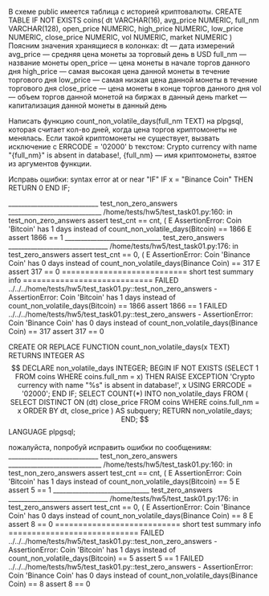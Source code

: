 В схеме public имеется таблица с историей криптовалюты.
CREATE TABLE IF NOT EXISTS coins(
    dt VARCHAR(16),
    avg_price NUMERIC,
    full_nm VARCHAR(128),
    open_price NUMERIC,
    high_price NUMERIC,
    low_price NUMERIC,
    close_price NUMERIC,
    vol NUMERIC,
    market NUMERIC
)
Поясним значения хранящиеся в колонках:
dt — дата измерений
avg_price — средняя цена монеты за торговый день в USD
full_nm — название монеты
open_price — цена монеты в начале торгов данного дня
high_price — самая высокая цена данной монеты в течение торгового дня
low_price — самая низкая цена данной монеты в течение торгового дня
close_price — цена монеты в конце торгов данного дня
vol — объем торгов данной монетой на биржах в данный день
market — капитализация данной монеты в данный день

Написать функцию count_non_volatile_days(full_nm TEXT) на plpgsql, которая считает кол-во дней, когда цена торгов криптомонеты не менялась.
Если такой криптомонеты не существует, вызвать исключение с ERRCODE = '02000' b текстом: Crypto currency with name "{full_nm}" is absent in database!, {full_nm} — имя криптомонеты, взятое из аргументов функции. 


Исправь ошибки:
syntax error at or near "IF"
IF x = "Binance Coin" THEN RETURN 0 END IF;

____________________________ test_non_zero_answers _____________________________
/home/tests/hw5/test_task01.py:160: in test_non_zero_answers
    assert test_cnt == cnt, (
E   AssertionError: Coin 'Bitcoin' has 1 days instead of count_non_volatile_days(Bitcoin) == 1866
E   assert 1866 == 1
______________________________ test_zero_answers _______________________________
/home/tests/hw5/test_task01.py:176: in test_zero_answers
    assert test_cnt == 0, (
E   AssertionError: Coin 'Binance Coin' has 0 days instead of count_non_volatile_days(Binance Coin) == 317
E   assert 317 == 0
=========================== short test summary info ============================
FAILED ../../../home/tests/hw5/test_task01.py::test_non_zero_answers - AssertionError: Coin 'Bitcoin' has 1 days instead of count_non_volatile_days(Bitcoin) == 1866
assert 1866 == 1
FAILED ../../../home/tests/hw5/test_task01.py::test_zero_answers - AssertionError: Coin 'Binance Coin' has 0 days instead of count_non_volatile_days(Binance Coin) == 317
assert 317 == 0



CREATE OR REPLACE FUNCTION count_non_volatile_days(x TEXT)
RETURNS INTEGER AS 
$$
DECLARE
  non_volatile_days INTEGER;
BEGIN
  IF NOT EXISTS (SELECT 1 FROM coins WHERE coins.full_nm = x) THEN
    RAISE EXCEPTION 'Crypto currency with name "%s" is absent in database!', x USING ERRCODE = '02000';
  END IF;
  SELECT COUNT(*) INTO non_volatile_days
  FROM (
    SELECT DISTINCT ON (dt) close_price
    FROM coins
    WHERE coins.full_nm = x
    ORDER BY dt, close_price
  ) AS subquery;
  RETURN non_volatile_days;
END;
$$ LANGUAGE plpgsql;


пожалуйста, попробуй исправить ошибки по сообщениям:
____________________________ test_non_zero_answers _____________________________
/home/tests/hw5/test_task01.py:160: in test_non_zero_answers
    assert test_cnt == cnt, (
E   AssertionError: Coin 'Bitcoin' has 1 days instead of count_non_volatile_days(Bitcoin) == 5
E   assert 5 == 1
______________________________ test_zero_answers _______________________________
/home/tests/hw5/test_task01.py:176: in test_zero_answers
    assert test_cnt == 0, (
E   AssertionError: Coin 'Binance Coin' has 0 days instead of count_non_volatile_days(Binance Coin) == 8
E   assert 8 == 0
=========================== short test summary info ============================
FAILED ../../../home/tests/hw5/test_task01.py::test_non_zero_answers - AssertionError: Coin 'Bitcoin' has 1 days instead of count_non_volatile_days(Bitcoin) == 5
assert 5 == 1
FAILED ../../../home/tests/hw5/test_task01.py::test_zero_answers - AssertionError: Coin 'Binance Coin' has 0 days instead of count_non_volatile_days(Binance Coin) == 8
assert 8 == 0